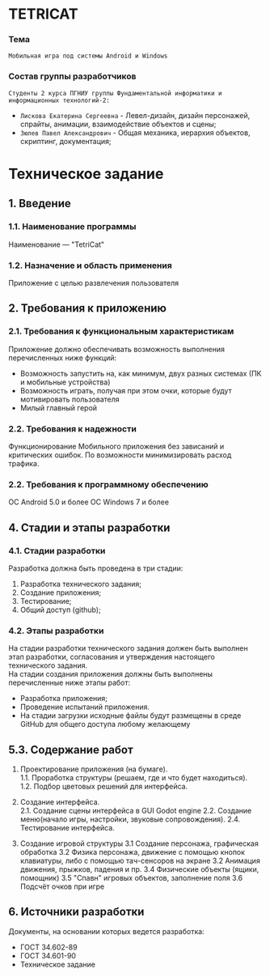 # TETRICAT
### Тема
    Мобильная игра под системы Android и Windows
### Состав группы разработчиков
`Студенты 2 курса ПГНИУ группы Фундаментальной информатики и информационных технологий-2:`
* `Лискова Екатерина Сергеевна` - Левел-дизайн, дизайн персонажей, спрайты, анимации, взаимодействие объектов и сцены;
* `Зюлев Павел Александрович` - Общая механика, иерархия объектов, скриптинг, документация; 

# Техническое задание
## 1. Введение  
### 1.1. Наименование программы  
Наименование — "TetriCat"
### 1.2. Назначение и область применения  
Приложение с целью развлечения пользователя
## 2. Требования к приложению
### 2.1. Требования к функциональным характеристикам  
Приложение должно обеспечивать возможность выполнения перечисленных
ниже функций: 
* Возможность запустить на, как минимум, двух разных системах (ПК и мобильные устройства)
* Возможность играть, получая при этом очки, которые будут мотивировать пользователя
* Милый главный герой
### 2.2. Требования к надежности
Функционирование Мобильного приложения без зависаний и критических ошибок. По возможности минимизировать расход трафика. 
### 2.2. Требования к программному обеспечению
ОС Android 5.0 и более
ОС Windows 7 и более
## 4. Стадии и этапы разработки
### 4.1. Стадии разработки
Разработка должна быть проведена в три стадии:
1. Разработка технического задания;
2. Создание приложения;
3. Тестирование;
4. Общий доступ (github);
### 4.2. Этапы разработки
На стадии разработки технического задания должен быть выполнен этап разработки, согласования и утверждения настоящего технического задания.  
На стадии создания приложения должны быть выполнены перечисленные
ниже этапы работ:  
* Разработка приложения;
* Проведение испытаний приложения.
* На стадии загрузки исходные файлы будут размещены в среде GitHub для общего доступа любому желающему
## 5.3. Содержание работ
1. Проектирование приложения (на бумаге).  
1.1. Проработка структуры (решаем, где и что будет находиться).  
1.2. Подбор цветовых решений для интерфейса.  

2. Создание интерфейса.  
2.1. Создание сцены интерфейса в GUI Godot engine
2.2. Создание меню(начало игры, настройки, звуковые сопровождения).
2.4. Тестирование интерфейса.    

3. Создание игровой структуры
3.1 Создание персонажа, графическая обработка
3.2 Физика персонажа, движение с помощью кнопок клавиатуры, либо с помощью тач-сенсоров на экране
3.2 Анимация движения, прыжков, падения и пр.
3.4 Физические объекты (ящики, помощник)
3.5 "Спавн" игровых объектов, заполнение поля 
3.6 Подсчёт очков при игре
## 6. Источники разработки
Документы, на основании которых ведется разработка:  
* ГОСТ 34.602-89  
* ГОСТ 34.601-90  
* Техническое задание
